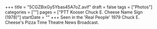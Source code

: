 +++
title = "5CGZBixGy5Ybas45A7oZ.avif"
draft = false
tags = ["Photos"]
categories = [""]
pages = ["PTT Kooser Chuck E. Cheese Name Sign (1978)"]
startDate = ""
+++
Seen in the 'Real People' 1979 Chuck E. Cheese's Pizza Time Theatre News Broadcast.
